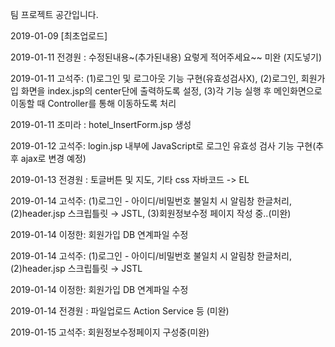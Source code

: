 팀 프로젝트 공간입니다.

2019-01-09 [최초업로드]

2019-01-11 전경원 : 수정된내용~(추가된내용) 요렇게 적어주세요~~ 미완 (지도넣기)

2019-01-11 고석주:	(1)로그인 및 로그아웃 기능 구현(유효성검사X),
					(2)로그인, 회원가입 화면을 index.jsp의 center단에 출력하도록 설정,
					(3)각 기능 실행 후 메인화면으로 이동할 때 Controller를 통해 이동하도록 처리
					
2019-01-11 조미라 : hotel_InsertForm.jsp 생성

2019-01-12 고석주: login.jsp 내부에 JavaScript로 로그인 유효성 검사 기능 구현(추후 ajax로 변경 예정)

2019-01-13 전경원 : 토글버튼 및 지도, 기타 css 자바코드 -> EL

2019-01-14 고석주: (1)로그인 - 아이디/비밀번호 불일치 시 알림창 한글처리, (2)header.jsp 스크립틀릿 → JSTL, (3)회원정보수정 페이지 작성 중..(미완)

2019-01-14 이정한: 회원가입 DB 연계파일 수정

2019-01-14 고석주: (1)로그인 - 아이디/비밀번호 불일치 시 알림창 한글처리, (2)header.jsp 스크립틀릿 → JSTL

2019-01-14 이정한: 회원가입 DB 연계파일 수정 

2019-01-14 전경원 : 파일업로드 Action Service 등 (미완)

2019-01-15 고석주: 회원정보수정페이지 구성중(미완)